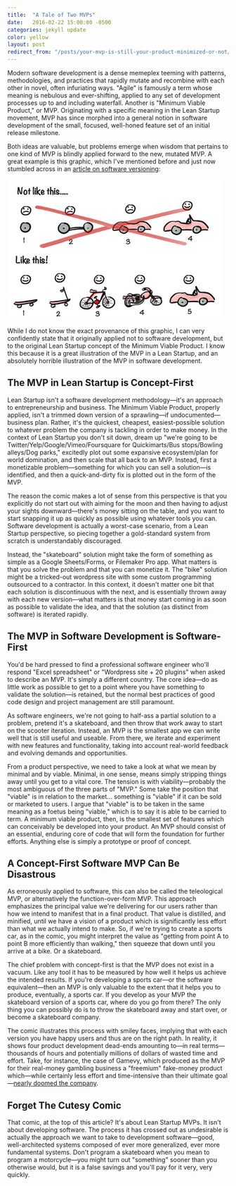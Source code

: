 ```yaml
---
title:  "A Tale of Two MVPs"
date:   2016-02-22 15:00:00 -0500
categories: jekyll update
color: yellow
layout: post
redirect_from: "/posts/your-mvp-is-still-your-product-minimized-or-not/"
---
```

Modern software development is a dense memeplex teeming with patterns, methodologies, and practices that rapidly mutate and recombine with each other in novel, often infuriating ways. "Agile" is famously a term whose meaning is nebulous and ever-shifting, applied to any set of development processes up to and including waterfall. Another is "Minimum Viable Product," or MVP. Originating with a specific meaning in the Lean Startup movement, MVP has since morphed into a general notion in software development of the small, focused, well-honed feature set of an initial release milestone.

Both ideas are valuable, but problems emerge when wisdom that pertains to one kind of MVP is blindly applied forward to the new, mutated MVP. A great example is this graphic, which I've mentioned before and just now stumbled across in an [article on software versioning](https://medium.com/javascript-scene/software-versions-are-broken-3d2dc0da0783#.ksapnxei9):

<div class="image"><img src="/assets/your-mvp-is-still-your-product-minimized-or-not-comic.png"></div>

While I do not know the exact provenance of this graphic, I can very confidently state that it originally applied not to software development, but to the original Lean Startup concept of the Minimum Viable Product. I know this because it is a great illustration of the MVP in a Lean Startup, and an absolutely horrible illustration of the MVP in software development.

## The MVP in Lean Startup is Concept-First

Lean Startup isn't a software development methodology—it's an approach to entrepreneurship and business. The Minimum Viable Product, properly applied, isn't a trimmed down version of a sprawling—if undocumented—business plan. Rather, it's the quickest, cheapest, easiest-possible solution to whatever problem the company is tackling in order to make money. In the context of Lean Startup you don't sit down, dream up "we're going to be Twitter/Yelp/Google/Vimeo/Foursquare for Quickimarts/Bus stops/Bowling alleys/Dog parks," excitedly plot out some expansive ecosystem/plan for world domination, and then scale that all back to an MVP. Instead, first a monetizable problem—something for which you can sell a solution—is identified, and then a quick-and-dirty fix is plotted out in the form of the MVP.

The reason the comic makes a lot of sense from this perspective is that you explicitly do not start out with aiming for the moon and then having to adjust your sights downward—there's money sitting on the table, and you want to start snapping it up as quickly as possible using whatever tools you can. Software development is actually a worst-case scenario, from a Lean Startup perspective, so piecing together a gold-standard system from scratch is understandably discouraged.

Instead, the "skateboard" solution might take the form of something as simple as a Google Sheets/Forms, or Filemaker Pro app. What matters is that you solve the problem and that you can monetize it. The "bike" solution might be a tricked-out wordpress site with some custom programming outsourced to a contractor. In this context, it doesn't matter one bit that each solution is discontinuous with the next, and is essentially thrown away with each new version—what matters is that money start coming in as soon as possible to validate the idea, and that the solution (as distinct from software) is iterated rapidly.

## The MVP in Software Development is Software-First

You'd be hard pressed to find a professional software engineer who'll respond "Excel spreadsheet" or "Wordpress site + 20 plugins" when asked to describe an MVP. It's simply a different country. The core idea—do as little work as possible to get to a point where you have something to validate the solution—is retained, but the normal best practices of good code design and project management are still paramount.

As software engineers, we're not going to half-ass a partial solution to a problem, pretend it's a skateboard, and then throw that work away to start on the scooter iteration. Instead, an MVP is the smallest app we can write well that is still useful and useable. From there, we iterate and experiment with new features and functionality, taking into account real-world feedback and evolving demands and opportunities.

From a product perspective, we need to take a look at what we mean by minimal and by viable. Minimal, in one sense, means simply stripping things away until you get to a vital core. The tension is with viability—probably the most ambiguous of the three parts of "MVP." Some take the position that "viable" is in relation to the market... something is "viable" if it can be sold or marketed to users. I argue that "viable" is to be taken in the same meaning as a foetus being "viable," which is to say it is able to be carried to term. A minimum viable product, then, is the smallest set of features which can conceivably be developed into your product. An MVP should consist of an essential, enduring core of code that will form the foundation for further efforts. Anything else is simply a prototype or proof of concept.

## A Concept-First Software MVP Can Be Disastrous

As erroneously applied to software, this can also be called the teleological MVP, or alternatively the function-over-form MVP. This approach emphasizes the principal value we're delivering for our users rather than how we intend to manifest that in a final product. That value is distilled, and minified, until we have a vision of a product which is significantly less effort than what we actually intend to make. So, if we're trying to create a sports car, as in the comic, you might interpret the value as "getting from point A to point B more efficiently than walking," then squeeze that down until you arrive at a bike. Or a skateboard.

The chief problem with concept-first is that the MVP does not exist in a vacuum. Like any tool it has to be measured by how well it helps us achieve the intended results. If you're developing a sports car—or the software equivalent—then an MVP is only valuable to the extent that it helps you to produce, eventually, a sports car. If you develop as your MVP the skateboard version of a sports car, where do you go from there? The only thing you can possibly do is to throw the skateboard away and start over, or become a skateboard company.

The comic illustrates this process with smiley faces, implying that with each version you have happy users and thus are on the right path. In reality, it shows four product development dead-ends amounting to—in real terms—thousands of hours and potentially millions of dollars of wasted time and effort. Take, for instance, the case of Gamevy, which produced as the MVP for their real-money gambling business a "freemium" fake-money product which—while certainly less effort and time-intensive than their ultimate goal—[nearly doomed the company](http://www.infoq.com/articles/lean-startup-killed).

## Forget The Cutesy Comic

That comic, at the top of this article? It's about Lean Startup MVPs. It isn't about developing software. The process it has crossed out as undesirable is actually the approach we want to take to development software—good, well-architected systems composed of ever more generalized, ever more fundamental systems. Don't program a skateboard when you mean to program a motorcycle—you might turn out "something" sooner than you otherwise would, but it is a false savings and you'll pay for it very, very quickly.